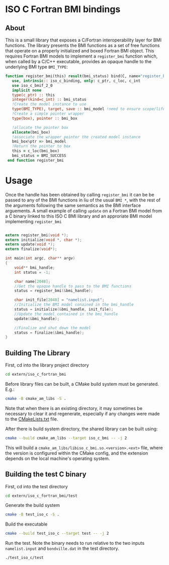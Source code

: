 # ISO C Fortran BMI bindings

## About

This is a small library that exposes a C/Fortran interoperability layer for BMI functions.  The library presents the BMI functions as a set of free functions that operate on a properly initialized and boxed Fortran BMI object.  This requires Fortran BMI models to implement a `register_bmi` function which, when called by a C/C++ executable, provides an opaque handle to the underlying BMI type `BMI_TYPE`:

```fortran
function register_bmi(this) result(bmi_status) bind(C, name="register_bmi")
   use, intrinsic:: iso_c_binding, only: c_ptr, c_loc, c_int
   use iso_c_bmif_2_0
   implicit none
   type(c_ptr) :: this
   integer(kind=c_int) :: bmi_status
   !Create the model instance to use
   type(BMI_TYPE), target, save :: bmi_model !need to ensure scope/lifetime, use save attribute
   !Create a simple pointer wrapper
   type(box), pointer :: bmi_box

   !allocate the pointer box
   allocate(bmi_box)
   !associate the wrapper pointer the created model instance
   bmi_box%ptr => bmi_model
   !Return the pointer to box
   this = c_loc(bmi_box)
   bmi_status = BMI_SUCCESS
 end function register_bmi
```

# Usage

Once the handle has been obtained by calling `register_bmi` it can be be passed to any of the BMI functions in liu of the usual `BMI *`, with the rest of the arguments following the same semantics as the BMI interface arguements.  A small example of calling `update` on a Fortran BMI model from a C binary linked to this ISO C BMI library and an approriate BMI model implementing `register_bmi`

```C

extern register_bmi(void *);
extern initialize(void *, char *);
extern update(void *);
extern finalize(void*);

int main(int argc, char** argv)
{
    void** bmi_handle;
    int status = -1;

    char name[2048];
    //Get the opaque handle to pass to the BMI functions
    status = register_bmi(&bmi_handle);

    char init_file[2048] = "namelist.input";
    //Initialize the BMI model conained in the bmi_handle
    status = initialize(&bmi_handle, init_file);
    //Update the model contained in the bmi_handle
    update(&bmi_handle);

    //Finalize and shut down the model
    status = finalize(&bmi_handle);
}

```

## Building The Library

First, cd into the library project directory
```sh
cd extern/iso_c_fortran_bmi
```
Before library files can be built, a CMake build system must be generated.  E.g.:
```sh
cmake -B cmake_am_libs -S .
```
Note that when there is an existing directory, it may sometimes be necessary to clear it and regenerate, especially if any changes were made to the [CMakeLists.txt](CMakeLists.txt) file.

After there is build system directory, the shared library can be built using:
```sh
cmake --build cmake_am_libs --target iso_c_bmi -- -j 2
```
This will build a `cmake_am_libs/libiso_c_bmi.so.<version>.<ext>` file, where the version is configured within the CMake config, and the extension depends on the local machine's operating system.    

## Building the test C binary

First, cd into the test directory

```sh
cd extern/iso_c_fortran_bmi/test
```

Generate the build system
```sh
cmake -B test_iso_c -S .
```

Build the executable
```sh
cmake --build test_iso_c --target test -- -j 2
```

Run the test.  Note the binary needs to run relative to the two inputs `namelist.input` and `bondville.dat` in the test directory.
```sh
./test_iso_c/test
```